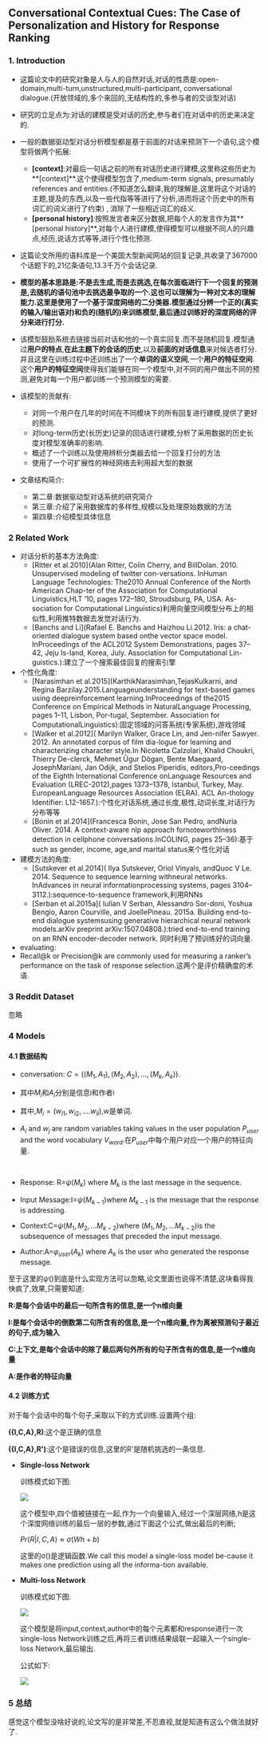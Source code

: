 ## Conversational Contextual Cues: The Case of Personalization and History for Response Ranking

### 1. Introduction

-   这篇论文中的研究对象是人与人的自然对话,对话的性质是:open-domain,multi-turn,unstructured,multi-participant,   conversational dialogue.(开放领域的,多个来回的,无结构性的,多参与者的交谈型对话)
-   研究的立足点为:对话的建模是受对话的历史,参与者们在对话中的历史来决定的.
-   一般的数据驱动型对话分析模型都是基于前面的对话来预测下一个语句,这个模型将做两个拓展:

    -   **[context]**:对最后一句话之前的所有对话历史进行建模,这里称这些历史为**[context]**.这个使得模型包含了,medium-term signals, presumably references and entities.(不知道怎么翻译,我的理解是,这里将这个对话的主题,提及的东西,以及一些代指等等进行了分析,进而将这个历史中的所有词汇的词义进行了约束) , 消除了一些相近词汇的歧义.
    -   **[personal history]**:按照发言者来区分数据,把每个人的发言作为其**[personal history]**,对每个人进行建模,使得模型可以根据不同人的兴趣点,经历,说话方式等等,进行个性化预测.
-   这篇论文所用的语料库是一个美国大型新闻网站的回复记录,共收录了367000个话题下的,21亿条语句,13.3千万个会话记录.
-   **模型的基本思路是:不是去生成,而是去挑选,在每次面临进行下一个回复的预测是,去随机的语句池中去挑选最争取的一个.这也可以理解为一种对文本的理解能力.这里是使用了一个基于深度网络的二分类器.模型通过分辨一个正的(真实的输入/输出语对)和负的(随机的)来训练模型,最后通过训练好的深度网络的评分来进行打分.**
-   该模型鼓励系统去链接当前对话和他的一个真实回复.而不是随机回复.模型通过**用户的特点**,**在此主题下的会话的历史**,以及**前面的对话信息**来对候选者打分.并且这里在训练过程中还训练出了一个**单词的语义空间**,一个**用户的特征空间**.这个**用户的特征空间**使得我们能够在同一个模型中,对不同的用户做出不同的预测,避免对每一个用户都训练一个预测模型的需要.
-   该模型的贡献有:
    -   对同一个用户在几年的时间在不同模块下的所有回复进行建模,提供了更好的预测.
    -   对long-term历史(长历史)记录的回话进行建模,分析了采用数据的历史长度对模型准确率的影响.
    -   概述了一个训练以及使用辨析分类器去给一个回复打分的方法
    -   使用了一个可扩展性的神经网络去利用超大型的数据
-   文章结构简介:
    -   第二章:数据驱动型对话系统的研究简介
    -   第三章:介绍了采用数据库的多样性,规模以及处理原始数据的方法
    -   第四章:介绍模型具体信息




### 2  Related Work

-   对话分析的基本方法角度:
    -   [Ritter et al.2010](Alan  Ritter,   Colin  Cherry,   and  BillDolan.  2010.  Unsupervised modeling of twitter con-versations.   InHuman  Language  Technologies:  The2010 Annual Conference of the North American Chap-ter of the Association for Computational Linguistics,HLT ’10, pages 172–180, Stroudsburg, PA, USA. As-sociation for Computational Linguistics)利用向量空间模型分布上的相似性,利用推特数据去发觉对话行为.
    -   [Banchs and Li](Rafael  E.  Banchs  and  Haizhou  Li.2012.  Iris:  a chat-oriented dialogue system based onthe  vector  space  model.   InProceedings  of  the  ACL2012  System  Demonstrations,  pages  37–42,  Jeju  Is-land, Korea, July. Association for Computational Lin-guistics.):建立了一个搜索最佳回复的搜索引擎
-   个性化角度:
    -   [Narasimhan et al.2015](KarthikNarasimhan,TejasKulkarni,  and  Regina  Barzilay.2015.Languageunderstanding   for   text-based   games   using   deepreinforcement   learning.InProceedings   of   the2015  Conference  on  Empirical  Methods  in  NaturalLanguage   Processing,   pages   1–11,   Lisbon,   Por-tugal,   September.   Association   for   ComputationalLinguistics):固定领域的问答系统(专家系统),游戏领域
    -   [Walker et al.2012]( Marilyn Walker, Grace Lin, and Jen-nifer Sawyer.  2012.  An annotated corpus of film dia-logue for learning and characterizing character style.In  Nicoletta  Calzolari,  Khalid  Choukri,  Thierry  De-clerck, Mehmet Ŭgur Dŏgan, Bente Maegaard, JosephMariani, Jan Odijk, and Stelios Piperidis, editors,Pro-ceedings  of  the  Eighth  International  Conference  onLanguage  Resources  and  Evaluation  (LREC-2012),pages  1373–1378,  Istanbul,  Turkey,  May.  EuropeanLanguage Resources Association (ELRA).  ACL An-thology Identifier: L12-1657.):个性化对话系统,通过长度,极性,动词长度,对话行为分布等等
    -   [Bonin et al.2014](Francesca Bonin, Jose San Pedro, andNuria Oliver. 2014. A context-aware nlp approach fornoteworthiness  detection  in  cellphone  conversations.InCOLING, pages 25–36):基于such as  gender, income, age,and marital status来个性化对话
-   建模方法的角度:
    -   [Sutskever et al.2014]( Ilya Sutskever,  Oriol Vinyals,  andQuoc V Le. 2014. Sequence to sequence learning withneural networks.   InAdvances in neural informationprocessing systems, pages 3104–3112.):sequence-to-sequence framework,利用RNNs
    -   [Serban et al.2015a](  Iulian  V  Serban,   Alessandro  Sor-doni,  Yoshua  Bengio,  Aaron  Courville,  and  JoellePineau.  2015a.  Building end-to-end dialogue systemsusing generative hierarchical neural network models.arXiv preprint arXiv:1507.04808.):tried end-to-end  training  on  an  RNN  encoder-decoder network. 同时利用了预训练好的词向量.
-   evaluating:
-   Recall@k or Precision@k are  commonly  used for measuring a ranker’s performance on the task of response selection.这两个是评价精确度的术语.



### 3  Reddit Dataset

忽略



### 4 Models

#### 4.1 数据结构

-   conversation: $C = ((M_1 , A_1 ), (M_2 , A_2 ), . . . , (M_k , A_k)).$

-   其中$M_i$和$A_i$分别是信息i和作者i

-   其中,$M_i = (w_{i1}, w_{i2}, ....w_{il})$,w是单词.

-   $A_i$ and $w_j$ are random variables taking values in the user population $P_{user}$ and the word vocabulary $V_{word}$.在$P_{user}$中每个用户对应一个用户的特征向量.

    ​

-   Response: R=$ψ(M_k)$ where $M_k$ is the last message in the sequence.

-   Input Message:I=$ψ(M_{k−1})$where $M_{k−1}$ is the message that the response is addressing.

-   Context:C=$ψ(M_1,M_2,...M_{k−2})$where $(M_1,M_2,...M_{k−2})$is the subsequence of messages that preceded the input message.

-   Author:A=$φ_{user}(A_k)$ where $A_k$ is the user who generated the response message.

至于这里的$ψ()$到底是什么实现方法可以忽略,论文里面也说得不清楚,这块看得我快疯了,效果,只需要知道:

**R:是每个会话中的最后一句所含有的信息,是一个n维向量**

**I:是每个会话中的倒数第二句所含有的信息,是一个n维向量,作为离被预测句子最近的句子,成为输入**

**C:上下文,是每个会话中的除了最后两句外所有的句子所含有的信息,是一个n维向量**

**A:是作者的特征向量**



#### 4.2 训练方式

对于每个会话中的每个句子,采取以下的方式训练.设置两个组:

**({I,C,A},R)**:这个是正确的信息

**({I,C,A},R')**:这个是错误的信息,这里的R'是随机挑选的一条信息.	



-   **Single-loss Network**

    训练模式如下图:

    ![](./screenshot-arxiv.org-2017-12-19-19-35-00.png)

    这个模型中,四个值被链接在一起,作为一个向量输入,经过一个深层网络,h是这个深度网络训练的最后一层的参数,通过下面这个公式,做出最后的判断;

    $Pr(R|I,C,A)≈σ(Wh+b)$

    这里的σ()是逻辑函数.We  call  this  model  a  single-loss  model  be-cause it makes one prediction using all the informa-tion available.



-   **Multi-loss Network**

    训练模式如下图:

    ![](./screenshot-arxiv.org-2017-12-19-19-41-03.png)

    这个模型是将input,context,author中的每个元素都和response进行一次single-loss Network训练之后,再将三者训练结果级联一起输入一个single-loss Network,最后输出.

    公式如下:

    ![](/home/dreamer/files/papers/end-to-end建模,巨大文本库的选择而不是生成/screenshot-arxiv.org-2017-12-19-19-45-23.png)



### 5 总结

感觉这个模型没啥好说的,论文写的是非常差,不忍直视,就是知道有这么个做法就好了.